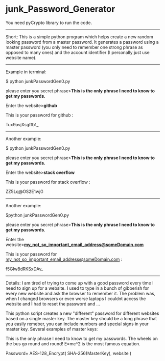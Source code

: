 # junk_Password_Generator
You need pyCrypto library to run the code.
______________________________________________
Short:
This is a simple python program which helps create a new random looking password from a master password.
It generates a password using a master password (you only need to remember one strong phrase as opposed to many ones) and 
the account identifier (I personally just use website name). 
______________________________________________
Example in terminal:

$ python junkPasswordGen0.py 

please enter you secret phrase>**This is the only phrase I need to know to get my passwords.**

Enter the website>**github**

This is your password for  github :

Tux9avjXsgffb1_
___________________________________________
Another example:

$  python junkPasswordGen0.py 

please enter you secret phrase>**This is the only phrase I need to know to get my passwords.**

Enter the website>**stack overflow**

This is your password for  stack overflow :

ZZ5Lq@OS2E1wjG
___________________________________________
Another example:

$python junkPasswordGen0.py

please enter you secret phrase>**This is the only phrase I need to know to get my passwords.**

Enter the website>**my_not_so_important_email_address@someDomain.com**

This is your password for  my_not_so_important_email_address@someDomain.com :

f5Glw8dRKSxDAv_

_________________________________________

Details:
I am tired of trying to come up with a good password every time I need to sign up for a website.
I used to type in a bunch of gibberish for every new website and ask the browser to remember it. 
The problem was, when I changed browsers or even worse laptops I couldnt access the website and I had to reset the password and ...

This python script creates a new "different" password for different websites based on a single master key.
The master key should be a long phrase that you easily remeber, you can include numbers and special signs in your master key.
Several examples of master keys:

This is the only phrase I need to know to get my passwords.
The wheels on the bus go round and round!
E=mc^2 is the most famous equation.


Password= AES-128_Encrypt( SHA-256(MasterKey), website )

